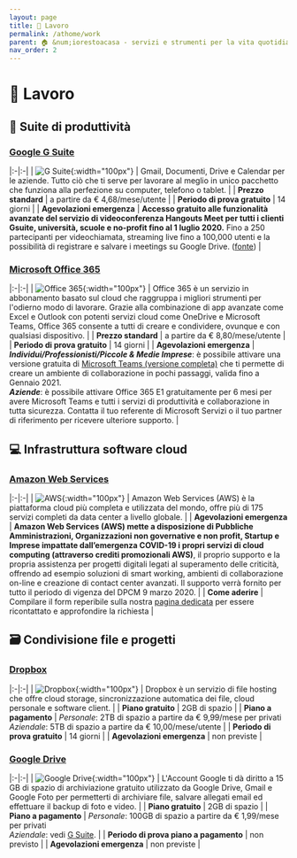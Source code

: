 ```yaml
---
layout: page
title: 💼 Lavoro
permalink: /athome/work
parent: 🏠 &num;iorestoacasa - servizi e strumenti per la vita quotidiana
nav_order: 2
---
```


# 💼 Lavoro

## 📑 Suite di produttività

### **[Google G Suite](https://gsuite.google.it/intl/it/)** 

|:-|:-|
| ![G Suite][logo-gsuite]{:width="100px"} | Gmail, Documenti, Drive e Calendar per le aziende. Tutto ciò che ti serve per lavorare al meglio in unico pacchetto che funziona alla perfezione su computer, telefono o tablet. |
| **Prezzo standard** | a partire da € 4,68/mese/utente |
| **Periodo di prova gratuito** | 14 giorni |
| **Agevolazioni emergenza** | **Accesso gratuito alle funzionalità avanzate del servizio di videoconferenza Hangouts Meet per tutti i clienti Gsuite, università, scuole e no-profit fino al 1 luglio 2020.** Fino a 250 partecipanti per videochiamata, streaming live fino a 100,000 utenti e la possibilità di registrare e salvare i meetings su Google Drive. ([fonte][gsuite]) |

### **[Microsoft Office 365](https://products.office.com/it-it/home)**

|:-|:-|
| ![Office 365][logo-office365]{:width="100px"} | Office 365 è un servizio in abbonamento basato sul cloud che raggruppa i migliori strumenti per l'odierno modo di lavorare. Grazie alla combinazione di app avanzate come Excel e Outlook con potenti servizi cloud come OneDrive e Microsoft Teams, Office 365 consente a tutti di creare e condividere, ovunque e con qualsiasi dispositivo. |
| **Prezzo standard** | a partire da € 8,80/mese/utente |
| **Periodo di prova gratuito** | 14 giorni |
| **Agevolazioni emergenza** | **_Individui/Professionisti/Piccole & Medie Imprese_**: è possibile attivare una versione gratuita di [Microsoft Teams (versione completa)][msteams] che ti permette di creare un ambiente di collaborazione in pochi passaggi, valida fino a Gennaio 2021.<br/>**_Aziende_**: è possibile attivare Office 365 E1 gratuitamente per 6 mesi per avere Microsoft Teams e tutti i servizi di produttività e collaborazione in tutta sicurezza. Contatta il tuo referente di Microsoft Servizi o il tuo partner di riferimento per ricevere ulteriore supporto. |

## 💻 Infrastruttura software cloud

### **[Amazon Web Services][aws]**

|:-|:-|
| ![AWS][logo-aws]{:width="100px"} | Amazon Web Services (AWS) è la piattaforma cloud più completa e utilizzata del mondo, offre più di 175 servizi completi da data center a livello globale. |
| **Agevolazioni emergenza** | **Amazon Web Services (AWS) mette a disposizione di Pubbliche Amministrazioni, Organizzazioni non governative e non profit, Startup e Imprese impattate dall’emergenza COVID-19 i propri servizi di cloud computing (attraverso crediti promozionali AWS)**, il proprio supporto e la propria assistenza per progetti digitali legati al superamento delle criticità, offrendo ad esempio soluzioni di smart working, ambienti di collaborazione on-line e creazione di contact center avanzati. Il supporto verrà fornito per tutto il periodo di vigenza del DPCM 9 marzo 2020. |
| **Come aderire** | Compilare il form reperibile sulla nostra [pagina dedicata][aws] per essere ricontattato e approfondire la richiesta |

## 🗃 Condivisione file e progetti

### **[Dropbox](https://www.dropbox.com/)**

|:-|:-|
| ![Dropbox][logo-dropbox]{:width="100px"} | Dropbox è un servizio di file hosting che offre cloud storage, sincronizzazione automatica dei file, cloud personale e software client. |
| **Piano gratuito** | 2GB di spazio |
| **Piano a pagamento** | _Personale_: 2TB di spazio a partire da € 9,99/mese per privati<br/>_Aziendale_: 5TB di spazio a partire da € 10,00/mese/utente |
| **Periodo di prova gratuito** | 14 giorni |
| **Agevolazioni emergenza** | non previste |

### **[Google Drive](https://drive.google.com/)**

|:-|:-|
| ![Google Drive][logo-gdrive]{:width="100px"} | L'Account Google ti dà diritto a 15 GB di spazio di archiviazione gratuito utilizzato da Google Drive, Gmail e Google Foto per permetterti di archiviare file, salvare allegati email ed effettuare il backup di foto e video. |
| **Piano gratuito** | 2GB di spazio |
| **Piano a pagamento** | _Personale_: 100GB di spazio a partire da € 1,99/mese per privati<br/>_Aziendale_: vedi [G Suite](#google-g-suite). |
| **Periodo di prova piano a pagamento** | non previsto |
| **Agevolazioni emergenza** | non previste |


[msteams]: https://www.microsoft.com/en-us/microsoft-365/blog/2020/03/05/our-commitment-to-customers-during-covid-19/
[aws]: https://pages.awscloud.com/soilidarietdigitale-contactus_ContactUsPageit.html
[logo-aws]: https://solidarietadigitale.agid.gov.it/img/service/aws.png
[gsuite]: https://gsuiteupdates.googleblog.com/2020/03/enabling-hangouts-meet-premium-features.html
[logo-gsuite]: https://www.lineup.com/wp-content/uploads/2019/07/gsuite.png 
[logo-office365]: https://upload.wikimedia.org/wikipedia/commons/7/74/Office_365_logo.png
[logo-dropbox]: https://upload.wikimedia.org/wikipedia/commons/thumb/c/cb/Dropbox_logo_2017.svg/2880px-Dropbox_logo_2017.svg.png
[logo-gdrive]: https://www.googlewatchblog.de/wp-content/uploads/Google-Drive-Logo.png